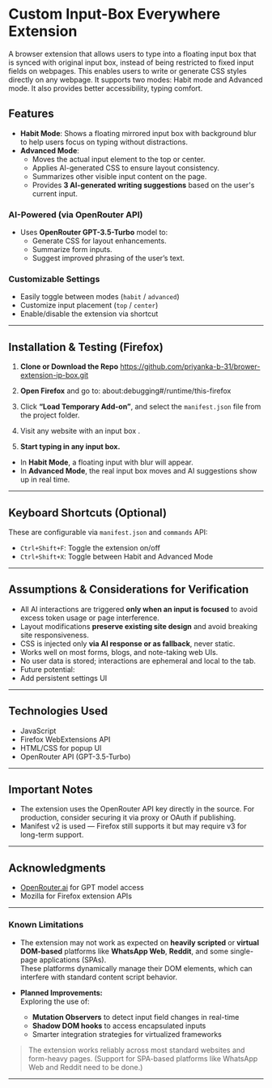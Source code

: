# Custom Input-Box Everywhere Extension

A browser extension that allows users to type into a floating input box that is synced with original input box, instead of being restricted to fixed input fields on webpages. This enables users to write or generate CSS styles directly on any webpage. It supports two modes: Habit mode and Advanced mode. It also provides better accessibility, typing comfort.

## Features

- **Habit Mode**: Shows a floating mirrored input box with background blur to help users focus on typing without distractions.
- **Advanced Mode**:
  - Moves the actual input element to the top or center.
  - Applies AI-generated CSS to ensure layout consistency.
  - Summarizes other visible input content on the page.
  - Provides **3 AI-generated writing suggestions** based on the user's current input.

### AI-Powered (via OpenRouter API)

- Uses **OpenRouter GPT-3.5-Turbo** model to:
  - Generate CSS for layout enhancements.
  - Summarize form inputs.
  - Suggest improved phrasing of the user’s text.

### Customizable Settings

- Easily toggle between modes (`habit` / `advanced`)
- Customize input placement (`top` / `center`)
- Enable/disable the extension via shortcut 

---

## Installation & Testing (Firefox)

1. **Clone or Download the Repo**
   https://github.com/priyanka-b-31/brower-extension-ip-box.git

2. **Open Firefox** and go to:
   about:debugging#/runtime/this-firefox

3. Click **“Load Temporary Add-on”**, and select the `manifest.json` file from the project folder.

4. Visit any website with an input box .

5. **Start typing in any input box.**

- In **Habit Mode**, a floating input with blur will appear.
- In **Advanced Mode**, the real input box moves and AI suggestions show up in real time.

---

## Keyboard Shortcuts (Optional)

These are configurable via `manifest.json` and `commands` API:
- `Ctrl+Shift+F`: Toggle the extension on/off
- `Ctrl+Shift+X`: Toggle between Habit and Advanced Mode

---

## Assumptions & Considerations for Verification

- All AI interactions are triggered **only when an input is focused** to avoid excess token usage or page interference.
- Layout modifications **preserve existing site design** and avoid breaking site responsiveness.
- CSS is injected only **via AI response or as fallback**, never static.
- Works well on most forms, blogs, and note-taking web UIs.
- No user data is stored; interactions are ephemeral and local to the tab.
- Future potential:
- Add persistent settings UI

---

## Technologies Used

- JavaScript
- Firefox WebExtensions API
- HTML/CSS for popup UI
- OpenRouter API (GPT-3.5-Turbo)

---

## Important Notes

- The extension uses the OpenRouter API key directly in the source. For production, consider securing it via proxy or OAuth if publishing.
- Manifest v2 is used — Firefox still supports it but may require v3 for long-term support.

---

## Acknowledgments

- [OpenRouter.ai](https://openrouter.ai) for GPT model access
- Mozilla for Firefox extension APIs

---

### Known Limitations

- The extension may not work as expected on **heavily scripted** or **virtual DOM-based** platforms like **WhatsApp Web**, **Reddit**, and some single-page applications (SPAs).  
  These platforms dynamically manage their DOM elements, which can interfere with standard content script behavior.

- **Planned Improvements:**  
 Exploring the use of:
  - **Mutation Observers** to detect input field changes in real-time
  - **Shadow DOM hooks** to access encapsulated inputs
  - Smarter integration strategies for virtualized frameworks

> The extension works reliably across most standard websites and form-heavy pages. (Support for SPA-based platforms like WhatsApp Web and Reddit need to be done.)

---


